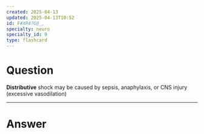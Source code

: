 ```yaml
---
created: 2025-04-13
updated: 2025-04-13T10:52
id: F#XR4?G@_,
specialty: neuro
specialty_id: 9
type: flashcard
---
```


# Question
**Distributive** shock may be caused by sepsis, anaphylaxis, or CNS injury (excessive vasodilation)

---

# Answer
